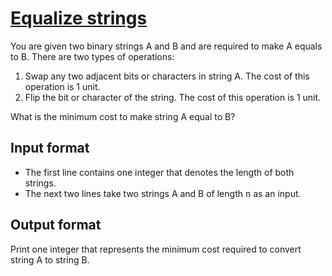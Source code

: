 # [Equalize strings][link]

You are given two binary strings A and B and are required to make A equals to B. There are two types of operations:

1. Swap any two adjacent bits or characters in string A. The cost of this operation is 1 unit.
2. Flip the bit or character of the string. The cost of this operation is 1 unit.

What is the minimum cost to make string A equal to B?

## Input format

- The first line contains one integer that denotes the length of both strings.
- The next two lines take two strings A and B of length n as an input.

## Output format

Print one integer that represents the minimum cost required to convert string A to string B.

[link]: https://www.hackerearth.com/practice/algorithms/greedy/basics-of-greedy-algorithms/practice-problems/algorithm/string-equalizer-d4a539ba/
